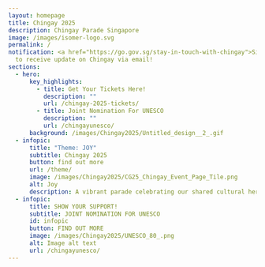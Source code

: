 ```yaml
---
layout: homepage
title: Chingay 2025
description: Chingay Parade Singapore
image: /images/isomer-logo.svg
permalink: /
notification: <a href="https://go.gov.sg/stay-in-touch-with-chingay">Sign Up</a>
  to receive update on Chingay via email!
sections:
  - hero:
      key_highlights:
        - title: Get Your Tickets Here!
          description: ""
          url: /chingay-2025-tickets/
        - title: Joint Nomination For UNESCO
          description: ""
          url: /chingayunesco/
      background: /images/Chingay2025/Untitled_design__2_.gif
  - infopic:
      title: "Theme: JOY"
      subtitle: Chingay 2025
      button: find out more
      url: /theme/
      image: /images/Chingay2025/CG25_Chingay_Event_Page_Tile.png
      alt: Joy
      description: A vibrant parade celebrating our shared cultural heritage and SG60.
  - infopic:
      title: SHOW YOUR SUPPORT!
      subtitle: JOINT NOMINATION FOR UNESCO
      id: infopic
      button: FIND OUT MORE
      image: /images/Chingay2025/UNESCO_80_.png
      alt: Image alt text
      url: /chingayunesco/
---
```

